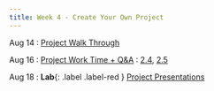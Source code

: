 ```yaml
---
title: Week 4 - Create Your Own Project
---
```


Aug 14
: [Project Walk Through](#)

Aug 16
: [Project Work Time + Q&A](#)
  : [2.4](#), [2.5](#)

Aug 18
: **Lab**{: .label .label-red } [Project Presentations](#)

